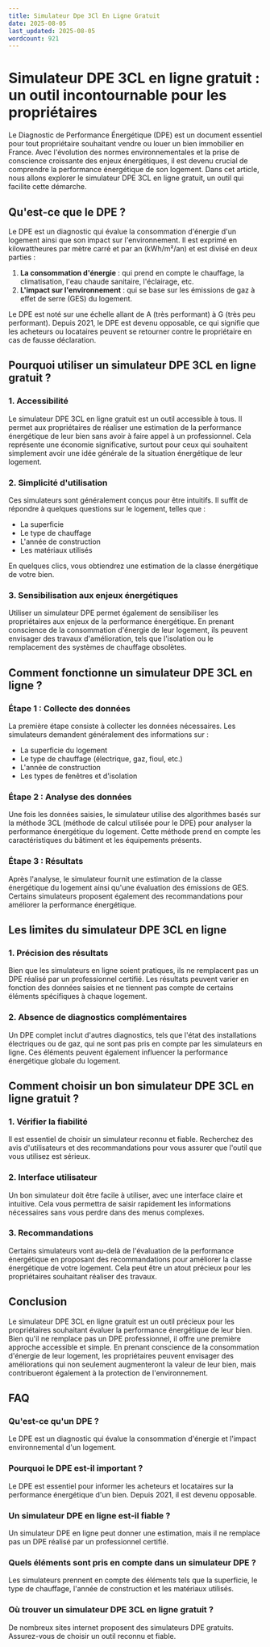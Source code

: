 ```yaml
---
title: Simulateur Dpe 3Cl En Ligne Gratuit
date: 2025-08-05
last_updated: 2025-08-05
wordcount: 921
---
```


# Simulateur DPE 3CL en ligne gratuit : un outil incontournable pour les propriétaires

Le Diagnostic de Performance Énergétique (DPE) est un document essentiel pour tout propriétaire souhaitant vendre ou louer un bien immobilier en France. Avec l'évolution des normes environnementales et la prise de conscience croissante des enjeux énergétiques, il est devenu crucial de comprendre la performance énergétique de son logement. Dans cet article, nous allons explorer le simulateur DPE 3CL en ligne gratuit, un outil qui facilite cette démarche.

## Qu'est-ce que le DPE ?

Le DPE est un diagnostic qui évalue la consommation d'énergie d'un logement ainsi que son impact sur l'environnement. Il est exprimé en kilowattheures par mètre carré et par an (kWh/m²/an) et est divisé en deux parties :

1. **La consommation d'énergie** : qui prend en compte le chauffage, la climatisation, l'eau chaude sanitaire, l'éclairage, etc.
2. **L'impact sur l'environnement** : qui se base sur les émissions de gaz à effet de serre (GES) du logement.

Le DPE est noté sur une échelle allant de A (très performant) à G (très peu performant). Depuis 2021, le DPE est devenu opposable, ce qui signifie que les acheteurs ou locataires peuvent se retourner contre le propriétaire en cas de fausse déclaration.

## Pourquoi utiliser un simulateur DPE 3CL en ligne gratuit ?

### 1. Accessibilité

Le simulateur DPE 3CL en ligne gratuit est un outil accessible à tous. Il permet aux propriétaires de réaliser une estimation de la performance énergétique de leur bien sans avoir à faire appel à un professionnel. Cela représente une économie significative, surtout pour ceux qui souhaitent simplement avoir une idée générale de la situation énergétique de leur logement.

### 2. Simplicité d'utilisation

Ces simulateurs sont généralement conçus pour être intuitifs. Il suffit de répondre à quelques questions sur le logement, telles que :

- La superficie
- Le type de chauffage
- L'année de construction
- Les matériaux utilisés

En quelques clics, vous obtiendrez une estimation de la classe énergétique de votre bien.

### 3. Sensibilisation aux enjeux énergétiques

Utiliser un simulateur DPE permet également de sensibiliser les propriétaires aux enjeux de la performance énergétique. En prenant conscience de la consommation d'énergie de leur logement, ils peuvent envisager des travaux d'amélioration, tels que l'isolation ou le remplacement des systèmes de chauffage obsolètes.

## Comment fonctionne un simulateur DPE 3CL en ligne ?

### Étape 1 : Collecte des données

La première étape consiste à collecter les données nécessaires. Les simulateurs demandent généralement des informations sur :

- La superficie du logement
- Le type de chauffage (électrique, gaz, fioul, etc.)
- L'année de construction
- Les types de fenêtres et d'isolation

### Étape 2 : Analyse des données

Une fois les données saisies, le simulateur utilise des algorithmes basés sur la méthode 3CL (méthode de calcul utilisée pour le DPE) pour analyser la performance énergétique du logement. Cette méthode prend en compte les caractéristiques du bâtiment et les équipements présents.

### Étape 3 : Résultats

Après l'analyse, le simulateur fournit une estimation de la classe énergétique du logement ainsi qu'une évaluation des émissions de GES. Certains simulateurs proposent également des recommandations pour améliorer la performance énergétique.

## Les limites du simulateur DPE 3CL en ligne

### 1. Précision des résultats

Bien que les simulateurs en ligne soient pratiques, ils ne remplacent pas un DPE réalisé par un professionnel certifié. Les résultats peuvent varier en fonction des données saisies et ne tiennent pas compte de certains éléments spécifiques à chaque logement.

### 2. Absence de diagnostics complémentaires

Un DPE complet inclut d'autres diagnostics, tels que l'état des installations électriques ou de gaz, qui ne sont pas pris en compte par les simulateurs en ligne. Ces éléments peuvent également influencer la performance énergétique globale du logement.

## Comment choisir un bon simulateur DPE 3CL en ligne gratuit ?

### 1. Vérifier la fiabilité

Il est essentiel de choisir un simulateur reconnu et fiable. Recherchez des avis d'utilisateurs et des recommandations pour vous assurer que l'outil que vous utilisez est sérieux.

### 2. Interface utilisateur

Un bon simulateur doit être facile à utiliser, avec une interface claire et intuitive. Cela vous permettra de saisir rapidement les informations nécessaires sans vous perdre dans des menus complexes.

### 3. Recommandations

Certains simulateurs vont au-delà de l'évaluation de la performance énergétique en proposant des recommandations pour améliorer la classe énergétique de votre logement. Cela peut être un atout précieux pour les propriétaires souhaitant réaliser des travaux.

## Conclusion

Le simulateur DPE 3CL en ligne gratuit est un outil précieux pour les propriétaires souhaitant évaluer la performance énergétique de leur bien. Bien qu'il ne remplace pas un DPE professionnel, il offre une première approche accessible et simple. En prenant conscience de la consommation d'énergie de leur logement, les propriétaires peuvent envisager des améliorations qui non seulement augmenteront la valeur de leur bien, mais contribueront également à la protection de l'environnement.

## FAQ

### Qu'est-ce qu'un DPE ?

Le DPE est un diagnostic qui évalue la consommation d'énergie et l'impact environnemental d'un logement.

### Pourquoi le DPE est-il important ?

Le DPE est essentiel pour informer les acheteurs et locataires sur la performance énergétique d'un bien. Depuis 2021, il est devenu opposable.

### Un simulateur DPE en ligne est-il fiable ?

Un simulateur DPE en ligne peut donner une estimation, mais il ne remplace pas un DPE réalisé par un professionnel certifié.

### Quels éléments sont pris en compte dans un simulateur DPE ?

Les simulateurs prennent en compte des éléments tels que la superficie, le type de chauffage, l'année de construction et les matériaux utilisés.

### Où trouver un simulateur DPE 3CL en ligne gratuit ?

De nombreux sites internet proposent des simulateurs DPE gratuits. Assurez-vous de choisir un outil reconnu et fiable.